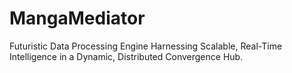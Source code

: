 # MangaMediator
Futuristic Data Processing Engine Harnessing Scalable, Real-Time Intelligence in a Dynamic, Distributed Convergence Hub.
